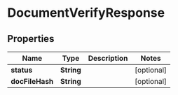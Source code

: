 
# DocumentVerifyResponse

## Properties
Name | Type | Description | Notes
------------ | ------------- | ------------- | -------------
**status** | **String** |  |  [optional]
**docFileHash** | **String** |  |  [optional]



